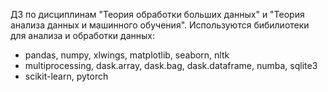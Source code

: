 ДЗ по дисциплинам "Теория обработки больших данных" и "Теория анализа данных и машинного обучения". 
Используются бибилиотеки для анализа и обработки данных:
- pandas, numpy, xlwings, matplotlib, seaborn, nltk
- multiprocessing, dask.array, dask.bag, dask.dataframe, numba, sqlite3
- scikit-learn, pytorch
